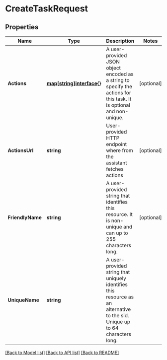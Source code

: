 # CreateTaskRequest

## Properties

Name | Type | Description | Notes
------------ | ------------- | ------------- | -------------
**Actions** | [**map[string]interface{}**](.md) | A user-provided JSON object encoded as a string to specify the actions for this task. It is optional and non-unique. | [optional] 
**ActionsUrl** | **string** | User-provided HTTP endpoint where from the assistant fetches actions | [optional] 
**FriendlyName** | **string** | A user-provided string that identifies this resource. It is non-unique and can up to 255 characters long. | [optional] 
**UniqueName** | **string** | A user-provided string that uniquely identifies this resource as an alternative to the sid. Unique up to 64 characters long. | 

[[Back to Model list]](../README.md#documentation-for-models) [[Back to API list]](../README.md#documentation-for-api-endpoints) [[Back to README]](../README.md)


